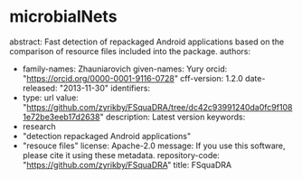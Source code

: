 # microbialNets

abstract: Fast detection of repackaged Android applications based on the comparison of resource files included into the package.
authors:
  - family-names: Zhauniarovich
    given-names: Yury
    orcid: "https://orcid.org/0000-0001-9116-0728"
cff-version: 1.2.0
date-released: "2013-11-30"
identifiers:
  - type: url
    value: "https://github.com/zyrikby/FSquaDRA/tree/dc42c93991240da0fc9f1081e72be3eeb17d2638"
    description: Latest version
keywords:
  - research
  - "detection repackaged Android applications"
  - "resouce files"
license: Apache-2.0
message: If you use this software, please cite it using these metadata.
repository-code: "https://github.com/zyrikby/FSquaDRA"
title: FSquaDRA
